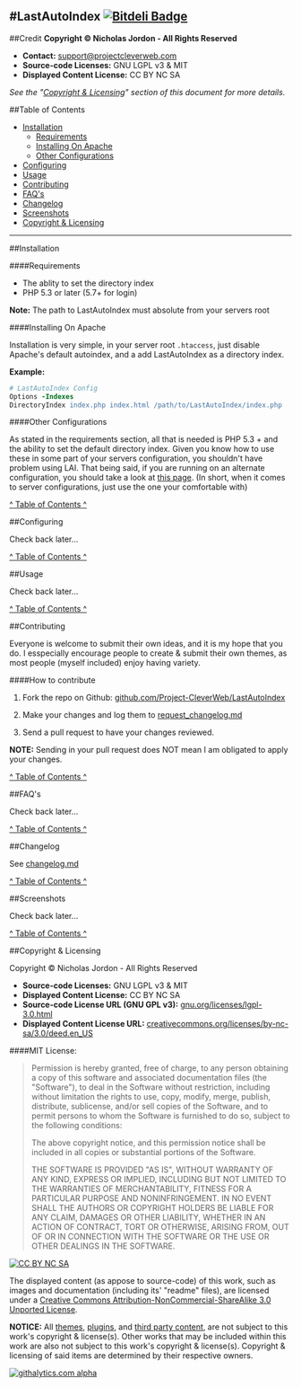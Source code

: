 #LastAutoIndex
[![Bitdeli Badge](https://d2weczhvl823v0.cloudfront.net/ProjectCleverWeb/MultiLang/trend.png)](https://bitdeli.com/free "Bitdeli Badge")
---
##Credit
**Copyright &copy; Nicholas Jordon - All Rights Reserved**

* **Contact:** support@projectcleverweb.com  
* **Source-code Licenses:** GNU LGPL v3 &amp; MIT  
* **Displayed Content License:** CC BY NC SA  

*See the "[Copyright & Licensing](#copyright--licensing)" section of this document for more details.*

##Table of Contents
* [Installation](#installation)
  * [Requirements](#requirements)
  * [Installing On Apache](#installing-on-apache)
  * [Other Configurations](#other-configurations)
* [Configuring](#configuring)
* [Usage](#usage)
* [Contributing](#contributing)
* [FAQ's](#faqs)
* [Changelog](#changelog)
* [Screenshots](#screenshots)
* [Copyright & Licensing](#copyright--licensing)

---

##Installation

####Requirements

* The ablity to set the directory index
* PHP 5.3 or later (5.7+ for login)

**Note:** The path to LastAutoIndex must absolute from your servers root

####Installing On Apache

Installation is very simple, in your server root `.htaccess`, just disable Apache's default autoindex, and a add LastAutoIndex as a directory index.

**Example:**

```apache
# LastAutoIndex Config
Options -Indexes
DirectoryIndex index.php index.html /path/to/LastAutoIndex/index.php
```

####Other Configurations

As stated in the requirements section, all that is needed is PHP 5.3 + and the ability to set the default directory index. Given you know how to use these in some part of your servers configuration, you shouldn't have problem using LAI. That being said, if you are running on an alternate configuration, you should take a look at [this page](http://drupal.stackexchange.com/questions/71610/nginx-vs-apache-are-there-any-actual-usage-comparisons-and-statistcs-out-there). (In short, when it comes to server configurations, just use the one your comfortable with)

[&#94; Table of Contents &#94;](#table-of-contents)

##Configuring

Check back later...

[&#94; Table of Contents &#94;](#table-of-contents)

##Usage

Check back later...

[&#94; Table of Contents &#94;](#table-of-contents)

##Contributing

Everyone is welcome to submit their own ideas, and it is my hope that you do. I esspecially encourage people to create &amp; submit their own themes, as most people (myself included) enjoy having variety.

####How to contribute

1. Fork the repo on Github: [github.com/Project-CleverWeb/LastAutoIndex](https://github.com/Project-CleverWeb/LastAutoIndex)  

2. Make your changes and log them to [request_changelog.md](https://github.com/Project-CleverWeb/LastAutoIndex/blob/master/request_changelog.md)  

3. Send a pull request to have your changes reviewed.  


**NOTE:** Sending in your pull request does NOT mean I am obligated to apply your changes.

[&#94; Table of Contents &#94;](#table-of-contents)

##FAQ's

Check back later...

[&#94; Table of Contents &#94;](#table-of-contents)

##Changelog

See [changelog.md](https://github.com/Project-CleverWeb/LastAutoIndex/blob/master/changelog.md)  

[&#94; Table of Contents &#94;](#table-of-contents)

##Screenshots

Check back later...

[&#94; Table of Contents &#94;](#table-of-contents)


##Copyright & Licensing

Copyright &copy; Nicholas Jordon - All Rights Reserved  

* **Source-code Licenses:** GNU LGPL v3 &amp; MIT  
* **Displayed Content License:** CC BY NC SA  
* **Source-code License URL (GNU GPL v3):** [gnu.org/licenses/lgpl-3.0.html](http://www.gnu.org/licenses/lgpl-3.0.html)  
* **Displayed Content License URL:** [creativecommons.org/licenses/by-nc-sa/3.0/deed.en_US](http://creativecommons.org/licenses/by-nc-sa/3.0/deed.en_US)  

####MIT License:

> Permission is hereby granted, free of charge, to any person obtaining a copy of
> this software and associated documentation files (the "Software"), to deal in
> the Software without restriction, including without limitation the rights to
> use, copy, modify, merge, publish, distribute, sublicense, and/or sell copies of
> the Software, and to permit persons to whom the Software is furnished to do so,
> subject to the following conditions:
> 
> The above copyright notice, and this permission notice shall be included in all
> copies or substantial portions of the Software.
> 
> THE SOFTWARE IS PROVIDED "AS IS", WITHOUT WARRANTY OF ANY KIND, EXPRESS OR
> IMPLIED, INCLUDING BUT NOT LIMITED TO THE WARRANTIES OF MERCHANTABILITY, FITNESS
> FOR A PARTICULAR PURPOSE AND NONINFRINGEMENT. IN NO EVENT SHALL THE AUTHORS OR
> COPYRIGHT HOLDERS BE LIABLE FOR ANY CLAIM, DAMAGES OR OTHER LIABILITY, WHETHER
> IN AN ACTION OF CONTRACT, TORT OR OTHERWISE, ARISING FROM, OUT OF OR IN 
> CONNECTION WITH THE SOFTWARE OR THE USE OR OTHER DEALINGS IN THE SOFTWARE.

[![CC BY NC SA](http://i.creativecommons.org/l/by-nc-sa/3.0/88x31.png)](http://creativecommons.org/licenses/by-nc-sa/3.0/deed.en_US)  

The displayed content (as appose to source-code) of this work, such as images and documentation (including its' "readme" files), are licensed under a [Creative Commons Attribution-NonCommercial-ShareAlike 3.0 Unported License](http://creativecommons.org/licenses/by-nc-sa/3.0/deed.en_US).  

**NOTICE:** All [themes](https://github.com/Project-CleverWeb/LastAutoIndex/tree/master/themes), [plugins](https://github.com/Project-CleverWeb/LastAutoIndex/tree/master/plugins), and [third party content](https://github.com/Project-CleverWeb/LastAutoIndex/tree/master/lib/3rd-party), are not subject to this work's copyright &amp; license(s). Other works that may be included within this work are also not subject to this work's copyright &amp; license(s). Copyright &amp; licensing of said items are determined by their respective owners.


[![githalytics.com alpha](https://cruel-carlota.pagodabox.com/70915bced3de6f6b8be88358d31d33c2 "githalytics.com")](http://githalytics.com/Project-CleverWeb/LastAutoIndex)





